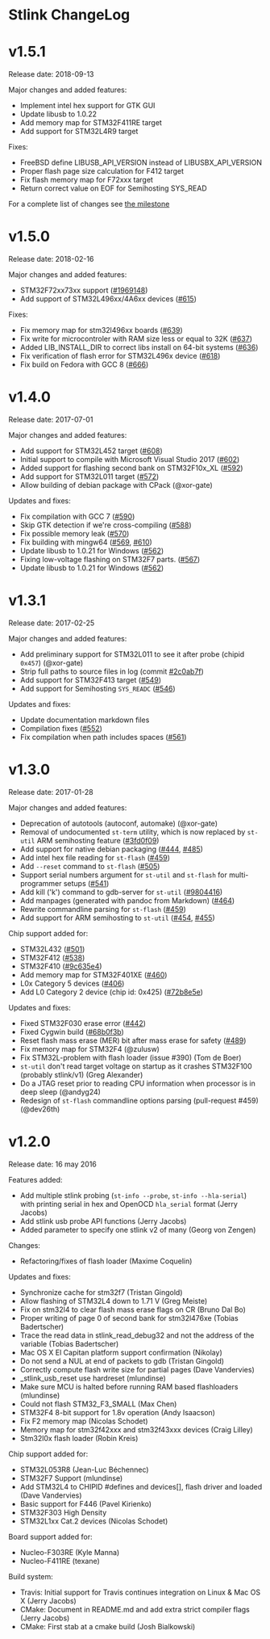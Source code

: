 Stlink ChangeLog
================

v1.5.1
======

Release date: 2018-09-13

Major changes and added features:

* Implement intel hex support for GTK GUI
* Update libusb to 1.0.22
* Add memory map for STM32F411RE target
* Add support for STM32L4R9 target

Fixes:

* FreeBSD define LIBUSB_API_VERSION instead of LIBUSBX_API_VERSION
* Proper flash page size calculation for F412 target
* Fix flash memory map for F72xxx target
* Return correct value on EOF for Semihosting SYS_READ

For a complete list of changes see [the milestone](https://github.com/texane/stlink/milestone/6?closed=1)

v1.5.0
======

Release date: 2018-02-16

Major changes and added features:

* STM32F72xx73xx support ([#1969148](https://github.com/texane/stlink/commit/19691485359afef1a256964afcbb8dcf4b733209))
* Add support of STM32L496xx/4A6xx devices ([#615](https://github.com/texane/stlink/pull/615))

Fixes:

* Fix memory map for stm32l496xx boards ([#639](https://github.com/texane/stlink/pull/639))
* Fix write for microcontroler with RAM size less or equal to 32K ([#637](https://github.com/texane/stlink/pull/637))
* Added LIB_INSTALL_DIR to correct libs install on 64-bit systems ([#636](https://github.com/texane/stlink/pull/636))
* Fix verification of flash error for STM32L496x device ([#618](https://github.com/texane/stlink/pull/618))
* Fix build on Fedora with GCC 8 ([#666](https://github.com/texane/stlink/pull/668))

v1.4.0
======

Release date: 2017-07-01

Major changes and added features:

* Add support for STM32L452 target ([#608](https://github.com/texane/stlink/pull/608))
* Initial support to compile with Microsoft Visual Studio 2017 ([#602](https://github.com/texane/stlink/pull/602))
* Added support for flashing second bank on STM32F10x_XL ([#592](https://github.com/texane/stlink/pull/592))
* Add support for STM32L011 target ([#572](https://github.com/texane/stlink/pull/572)) 
* Allow building of debian package with CPack (@xor-gate)

Updates and fixes:

* Fix compilation with GCC 7 ([#590](https://github.com/texane/stlink/pull/590))
* Skip GTK detection if we're cross-compiling ([#588](https://github.com/texane/stlink/pull/588))
* Fix possible memory leak ([#570](https://github.com/texane/stlink/pull/570))
* Fix building with mingw64 ([#569](https://github.com/texane/stlink/pull/569), [#610](https://github.com/texane/stlink/pull/610))
* Update libusb to 1.0.21 for Windows ([#562](https://github.com/texane/stlink/pull/562))
* Fixing low-voltage flashing on STM32F7 parts. ([#567](https://github.com/texane/stlink/pull/567))
* Update libusb to 1.0.21 for Windows ([#562](https://github.com/texane/stlink/pull/562))

v1.3.1
======

Release date: 2017-02-25

Major changes and added features:

* Add preliminary support for STM32L011 to see it after probe (chipid `0x457`) (@xor-gate)
* Strip full paths to source files in log (commit [#2c0ab7f](https://github.com/texane/stlink/commit/2c0ab7f0eb6cfda5cfbdc08bb9f6760d27c2b667))
* Add support for STM32F413 target ([#549](https://github.com/texane/stlink/pull/549))
* Add support for Semihosting `SYS_READC` ([#546](https://github.com/texane/stlink/pull/546))

Updates and fixes:

* Update documentation markdown files
* Compilation fixes ([#552](https://github.com/texane/stlink/pull/552))
* Fix compilation when path includes spaces ([#561](https://github.com/texane/stlink/pull/561))

v1.3.0
======

Release date: 2017-01-28

Major changes and added features:

* Deprecation of autotools (autoconf, automake) (@xor-gate)
* Removal of undocumented `st-term` utility, which is now replaced by `st-util` ARM semihosting feature ([#3fd0f09](https://github.com/texane/stlink/commit/3fd0f099782506532198473b24f643a3f68d5ff9))
* Add support for native debian packaging ([#444](https://github.com/texane/stlink/pull/444), [#485](https://github.com/texane/stlink/pull/485))
* Add intel hex file reading for `st-flash` ([#459](https://github.com/texane/stlink/pull/541))
* Add `--reset` command to `st-flash` ([#505](https://github.com/texane/stlink/pull/505))
* Support serial numbers argument for `st-util` and `st-flash` for multi-programmer setups ([#541](https://github.com/texane/stlink/pull/541))
* Add kill ('k') command to gdb-server for `st-util` ([#9804416](https://github.com/texane/stlink/commit/98044163ab34bf5159f121d1c49ffb3550321ca0))
* Add manpages (generated with pandoc from Markdown) ([#464](https://github.com/texane/stlink/pull/464))
* Rewrite commandline parsing for `st-flash` ([#459](https://github.com/texane/stlink/pull/459))
* Add support for ARM semihosting to `st-util` ([#454](https://github.com/texane/stlink/pull/454), [#455](https://github.com/texane/stlink/pull/455))

Chip support added for:

* STM32L432 ([#501](https://github.com/texane/stlink/pull/501))
* STM32F412 ([#538](https://github.com/texane/stlink/pull/538))
* STM32F410 ([#9c635e4](https://github.com/texane/stlink/commit/9c635e419deca697ff823000aad2e39d47ec8d6c))
* Add memory map for STM32F401XE ([#460](https://github.com/texane/stlink/pull/460))
* L0x Category 5 devices ([#406](https://github.com/texane/stlink/pull/406))
* Add L0 Category 2 device (chip id: 0x425) ([#72b8e5e](https://github.com/texane/stlink/commit/72b8e5ec87e4fa386a8e94fe68df29467d4354ce))

Updates and fixes:

* Fixed STM32F030 erase error ([#442](https://github.com/texane/stlink/pull/442))
* Fixed Cygwin build ([#68b0f3b](https://github.com/texane/stlink/commit/68b0f3bddc3c4aaffe34caa6a3201029edd8ad56))
* Reset flash mass erase (MER) bit after mass erase for safety ([#489](https://github.com/texane/stlink/pull/489))
* Fix memory map for STM32F4 (@zulusw)
* Fix STM32L-problem with flash loader (issue #390) (Tom de Boer)
* `st-util` don't read target voltage on startup as it crashes STM32F100 (probably stlink/v1) (Greg Alexander)
* Do a JTAG reset prior to reading CPU information when processor is in deep sleep (@andyg24)
* Redesign of `st-flash` commandline options parsing (pull-request #459) (@dev26th)

v1.2.0
======

Release date: 16 may 2016

Features added:

* Add multiple stlink probing (`st-info --probe`, `st-info --hla-serial`) with printing serial in hex and OpenOCD `hla_serial` format (Jerry Jacobs)
* Add stlink usb probe API functions (Jerry Jacobs)
* Added parameter to specify one stlink v2 of many (Georg von Zengen)

Changes:

* Refactoring/fixes of flash loader (Maxime Coquelin)

Updates and fixes:

* Synchronize cache for stm32f7 (Tristan Gingold)
* Allow flashing of STM32L4 down to 1.71 V (Greg Meiste)
* Fix on stm32l4 to clear flash mass erase flags on CR (Bruno Dal Bo)
* Proper writing of page 0 of second bank for stm32l476xe (Tobias Badertscher)
* Trace the read data in stlink_read_debug32 and not the address of the variable (Tobias Badertscher)
* Mac OS X El Capitan platform support confirmation (Nikolay)
* Do not send a NUL at end of packets to gdb (Tristan Gingold)
* Correctly compute flash write size for partial pages (Dave Vandervies)
* _stlink_usb_reset use hardreset (mlundinse)
* Make sure MCU is halted before running RAM based flashloaders (mlundinse)
* Could not flash STM32_F3_SMALL (Max Chen)
* STM32F4 8-bit support for 1.8v operation (Andy Isaacson)
* Fix F2 memory map (Nicolas Schodet)
* Memory map for stm32f42xxx and stm32f43xxx devices (Craig Lilley)
* Stm32l0x flash loader (Robin Kreis)

Chip support added for:

* STM32L053R8 (Jean-Luc Béchennec)
* STM32F7 Support (mlundinse)
* Add STM32L4 to CHIPID #defines and devices[], flash driver and loaded (Dave Vandervies)
* Basic support for F446 (Pavel Kirienko)
* STM32F303 High Density
* STM32L1xx Cat.2 devices (Nicolas Schodet)

Board support added for:

* Nucleo-F303RE (Kyle Manna)
* Nucleo-F411RE (texane)

Build system:

* Travis: Initial support for Travis continues integration on Linux & Mac OS X (Jerry Jacobs)
* CMake: Document in README.md and add extra strict compiler flags (Jerry Jacobs)
* CMake: First stab at a cmake build (Josh Bialkowski)
